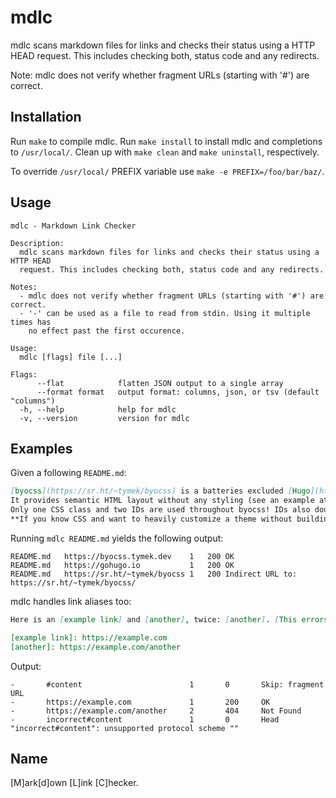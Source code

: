# mdlc

mdlc scans markdown files for links and checks their status using a HTTP HEAD request.
This includes checking both, status code and any redirects.

Note: mdlc does not verify whether fragment URLs (starting with '#') are correct.

## Installation
Run `make` to compile mdlc.
Run `make install` to install mdlc and completions to `/usr/local/`.
Clean up with `make clean` and `make uninstall`, respectively.

To override `/usr/local/` PREFIX variable use `make -e PREFIX=/foo/bar/baz/`.

## Usage
```
mdlc - Markdown Link Checker

Description:
  mdlc scans markdown files for links and checks their status using a HTTP HEAD
  request. This includes checking both, status code and any redirects.

Notes:
  - mdlc does not verify whether fragment URLs (starting with '#') are correct.
  - '-' can be used as a file to read from stdin. Using it multiple times has
    no effect past the first occurence.

Usage:
  mdlc [flags] file [...]

Flags:
      --flat            flatten JSON output to a single array
      --format format   output format: columns, json, or tsv (default "columns")
  -h, --help            help for mdlc
  -v, --version         version for mdlc
```

## Examples
Given a following `README.md`:
```markdown
[byocss](https://sr.ht/~tymek/byocss) is a batteries excluded [Hugo](https://gohugo.io) theme.
It provides semantic HTML layout without any styling (see an example at [byocss.tymek.dev](https://byocss.tymek.dev)).
Only one CSS class and two IDs are used throughout byocss! IDs also double down as anchors for sections.
**If you know CSS and want to heavily customize a theme without building it from scratch, then byocss is for you!**
```
Running `mdlc README.md` yields the following output:
```
README.md	https://byocss.tymek.dev   	1	200	OK
README.md	https://gohugo.io          	1	200	OK
README.md	https://sr.ht/~tymek/byocss	1	200	Indirect URL to: https://sr.ht/~tymek/byocss/
```

mdlc handles link aliases too:
```markdown
Here is an [example link] and [another], twice: [another]. [This errors](incorrect#content). [This gets ignored](#content)

[example link]: https://example.com
[another]: https://example.com/another
```
Output:
```
-       #content                        1       0       Skip: fragment URL
-       https://example.com             1       200     OK
-       https://example.com/another     2       404     Not Found
-       incorrect#content               1       0       Head "incorrect#content": unsupported protocol scheme ""
```

## Name
\[M\]ark\[d\]own \[L\]ink \[C\]hecker.
